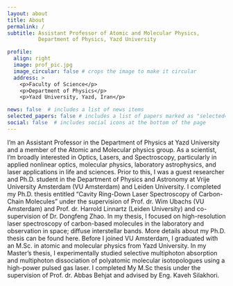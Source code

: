 ```yaml
---
layout: about
title: About
permalink: /
subtitle: Assistant Professor of Atomic and Molecular Physics,
          Department of Physics, Yazd University

profile:
  align: right
  image: prof_pic.jpg
  image_circular: false # crops the image to make it circular
  address: >
    <p>Faculty of Science</p>
    <p>Department of Physics</p>
    <p>Yazd University, Yazd, Iran</p>

news: false  # includes a list of news items
selected_papers: false # includes a list of papers marked as "selected={true}"
social: false  # includes social icons at the bottom of the page
---
```


I’m an Assistant Professor in the Department of Physics at Yazd University and a member of the Atomic and Molecular physics group. As a scientist, I’m broadly interested in Optics, Lasers, and Spectroscopy, particularly in applied nonlinear optics, molecular physics, laboratory astrophysics, and laser applications in life and sciences. Prior to this, I was a guest researcher and Ph.D. student in the Department of Physics and Astronomy at Vrije University Amsterdam (VU Amsterdam) and Leiden University. I completed my Ph.D. thesis entitled “Cavity Ring-Down Laser Spectroscopy of Carbon-Chain Molecules” under the supervision of Prof. dr. Wim Ubachs (VU Amsterdam) and Prof. dr. Harrold Linnartz (Leiden University) and co-supervision of Dr. Dongfeng Zhao. In my thesis, I focused on high-resolution laser spectroscopy of carbon-based molecules in the laboratory and observation in space; diffuse interstellar bands. More details about my Ph.D. thesis can be found here. Before I joined VU Amsterdam, I graduated with an M.Sc. in atomic and molecular physics from Yazd University. In my Master’s thesis, I experimentally studied selective multiphoton absorption and multiphoton dissociation of polyatomic molecular isotopologues using a high-power pulsed gas laser. I completed My M.Sc thesis under the supervision of Prof. dr. Abbas Behjat and advised by Eng. Kaveh Silakhori.
